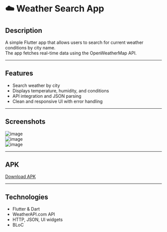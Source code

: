# ☁️ Weather Search App

## Description  
A simple Flutter app that allows users to search for current weather conditions by city name.  
The app fetches real-time data using the OpenWeatherMap API.

---

## Features  
- Search weather by city  
- Displays temperature, humidity, and conditions  
- API integration and JSON parsing  
- Clean and responsive UI with error handling

---

## Screenshots  
![image](https://github.com/user-attachments/assets/62fa3bd2-e0c6-4c4c-8ad7-34d8bc27e3ec)  
![image](https://github.com/user-attachments/assets/b36eab69-20ee-46c9-a95f-4e07f5420039)  
![image](https://github.com/user-attachments/assets/3b1019b5-7fe8-4c32-9b14-55cd47f9f97a)

---

## APK  
[Download APK](https://github.com/Ahmed-Aatwan/Search_current_weather_app/releases/download/v1.0/search_current_weather_app_release.apk)

---

## Technologies  
- Flutter & Dart  
- WeatherAPI.com API  
- HTTP, JSON, UI widgets  
- BLoC
